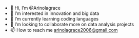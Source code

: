 - 👋 Hi, I’m @Arinolagrace
- 👀 I’m interested in innovation and big data
- 🌱 I’m currently learning coding languages
- 💞️ I’m looking to collaborate more on data analysis projects
- 📫 How to reach me arinolagrace2006@gmail.com

<!---
Arinolagrace/Arinolagrace is a ✨ special ✨ repository because its `README.md` (this file) appears on your GitHub profile.
You can click the Preview link to take a look at your changes.
--->
